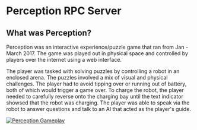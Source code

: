 # Perception RPC Server

## What was Perception?

Perception was an interactive experience/puzzle game that ran from Jan - March 2017. The game was played out in physical space and controlled by players over the internet using a web interface. 

The player was tasked with solving puzzles by controlling a robot in an enclosed arena. The puzzles involved a mix of visual and physical challenges. The player had to avoid tipping over or running out of battery, both of which would trigger a game over. To charge the robot, the player needed to carefully reverse onto the charging bay until the text indicator showsed that the robot was charging. The player was able to speak via the robot to answer questions and talk to an AI that acted as the player's guide.

[![Perception Gameplay](http://i.imgur.com/kgweq0N.png)](https://www.youtube.com/watch?v=QvF3duy8COs "Perception Gameplay")

